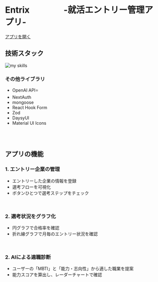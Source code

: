 # Entrix　　　　-就活エントリー管理アプリ-

[アプリを開く](https://shuukatu-app.vercel.app)

## 技術スタック

<img alt="my skills" src="https://skillicons.dev/icons?theme=dark&perline=7&i=ts,next,mongodb,mui,tailwindcss,vercel" />

### その他ライブラリ

- OpenAI API⭐
- NextAuth
- mongoose
- React Hook Form
- Zod
- DaysyUI
- Material UI Icons
<br/>
<br/>

## アプリの機能

### 1. エントリー企業の管理
- エントリーした企業の情報を登録
- 選考フローを可視化
- ボタンひとつで選考ステップをチェック
<br/>

  
### 2. 選考状況をグラフ化
- 円グラフで合格率を確認
- 折れ線グラフで月毎のエントリー状況を確認
<br/>
  
### 2. AIによる適職診断
- ユーザーの「MBTI」と「能力・志向性」から適した職業を提案
- 能力スコアを算出し、レーダーチャートで確認
<br/>





